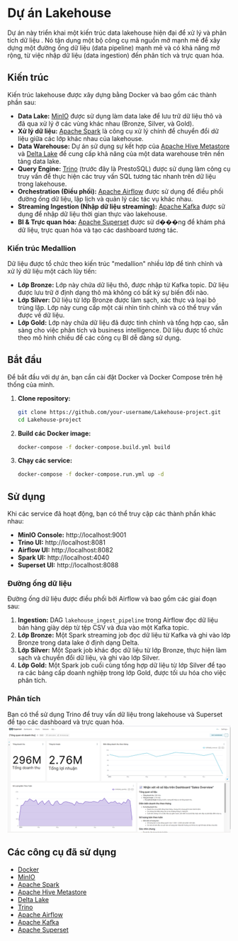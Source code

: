 # Dự án Lakehouse

Dự án này triển khai một kiến trúc data lakehouse hiện đại để xử lý và phân tích dữ liệu . Nó tận dụng một bộ công cụ mã nguồn mở mạnh mẽ để xây dựng một đường ống dữ liệu (data pipeline) mạnh mẽ và có khả năng mở rộng, từ việc nhập dữ liệu (data ingestion) đến phân tích và trực quan hóa.


## Kiến trúc

Kiến trúc lakehouse được xây dựng bằng Docker và bao gồm các thành phần sau:

*   **Data Lake:** [MinIO](https://min.io/) được sử dụng làm data lake để lưu trữ dữ liệu thô và đã qua xử lý ở các vùng khác nhau (Bronze, Silver, và Gold).
*   **Xử lý dữ liệu:** [Apache Spark](https://spark.apache.org/) là công cụ xử lý chính để chuyển đổi dữ liệu giữa các lớp khác nhau của lakehouse.
*   **Data Warehouse:** Dự án sử dụng sự kết hợp của [Apache Hive Metastore](https://cwiki.apache.org/confluence/display/hive/hms) và [Delta Lake](https://delta.io/) để cung cấp khả năng của một data warehouse trên nền tảng data lake.
*   **Query Engine:** [Trino](https://trino.io/) (trước đây là PrestoSQL) được sử dụng làm công cụ truy vấn để thực hiện các truy vấn SQL tương tác nhanh trên dữ liệu trong lakehouse.
*   **Orchestration (Điều phối):** [Apache Airflow](https://airflow.apache.org/) được sử dụng để điều phối đường ống dữ liệu, lập lịch và quản lý các tác vụ khác nhau.
*   **Streaming Ingestion (Nhập dữ liệu streaming):** [Apache Kafka](https://kafka.apache.org/) được sử dụng để nhập dữ liệu thời gian thực vào lakehouse.
*   **BI & Trực quan hóa:** [Apache Superset](https://superset.apache.org/) được sử d���ng để khám phá dữ liệu, trực quan hóa và tạo các dashboard tương tác.

### Kiến trúc Medallion

Dữ liệu được tổ chức theo kiến trúc "medallion" nhiều lớp để tinh chỉnh và xử lý dữ liệu một cách lũy tiến:

*   **Lớp Bronze:** Lớp này chứa dữ liệu thô, được nhập từ Kafka topic. Dữ liệu được lưu trữ ở định dạng thô mà không có bất kỳ sự biến đổi nào.
*   **Lớp Silver:** Dữ liệu từ lớp Bronze được làm sạch, xác thực và loại bỏ trùng lặp. Lớp này cung cấp một cái nhìn tinh chỉnh và có thể truy vấn được về dữ liệu.
*   **Lớp Gold:** Lớp này chứa dữ liệu đã được tinh chỉnh và tổng hợp cao, sẵn sàng cho việc phân tích và business intelligence. Dữ liệu được tổ chức theo mô hình chiều để các công cụ BI dễ dàng sử dụng.

## Bắt đầu

Để bắt đầu với dự án, bạn cần cài đặt Docker và Docker Compose trên hệ thống của mình.

1.  **Clone repository:**
    ```bash
    git clone https://github.com/your-username/Lakehouse-project.git
    cd Lakehouse-project
    ```

2.  **Build các Docker image:**
    ```bash
    docker-compose -f docker-compose.build.yml build
    ```

3.  **Chạy các service:**
    ```bash
    docker-compose -f docker-compose.run.yml up -d
    ```

## Sử dụng

Khi các service đã hoạt động, bạn có thể truy cập các thành phần khác nhau:

*   **MinIO Console:** http://localhost:9001
*   **Trino UI:** http://localhost:8081
*   **Airflow UI:** http://localhost:8082
*   **Spark UI:** http://localhost:4040
*   **Superset UI:** http://localhost:8088

### Đường ống dữ liệu

Đường ống dữ liệu được điều phối bởi Airflow và bao gồm các giai đoạn sau:

1.  **Ingestion:** DAG `lakehouse_ingest_pipeline` trong Airflow đọc dữ liệu bán hàng giày dép từ tệp CSV và đưa vào một Kafka topic.
2.  **Lớp Bronze:** Một Spark streaming job đọc dữ liệu từ Kafka và ghi vào lớp Bronze trong data lake ở định dạng Delta.
3.  **Lớp Silver:** Một Spark job khác đọc dữ liệu từ lớp Bronze, thực hiện làm sạch và chuyển đổi dữ liệu, và ghi vào lớp Silver.
4.  **Lớp Gold:** Một Spark job cuối cùng tổng hợp dữ liệu từ lớp Silver để tạo ra các bảng cấp doanh nghiệp trong lớp Gold, được tối ưu hóa cho việc phân tích.

### Phân tích

Bạn có thể sử dụng Trino để truy vấn dữ liệu trong lakehouse và Superset để tạo các dashboard và trực quan hóa.
![image alt](https://github.com/CongDon1207/Lakehouse-project/blob/727c1e14e5abc9572d8722c2e4d9cb26239183b7/docs/images/dashboard%201.png)

## Các công cụ đã sử dụng

*   [Docker](https://www.docker.com/)
*   [MinIO](https://min.io/)
*   [Apache Spark](https://spark.apache.org/)
*   [Apache Hive Metastore](https://cwiki.apache.org/confluence/display/hive/hms)
*   [Delta Lake](https://delta.io/)
*   [Trino](https://trino.io/)
*   [Apache Airflow](https://airflow.apache.org/)
*   [Apache Kafka](https://kafka.apache.org/)
*   [Apache Superset](https://superset.apache.org/)
